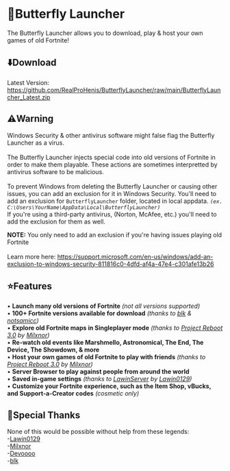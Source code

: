 # 🦋Butterfly Launcher
The Butterfly Launcher allows you to download, play & host your own games of old Fortnite!

## ⬇️Download
Latest Version: https://github.com/RealProHenis/ButterflyLauncher/raw/main/ButterflyLauncher_Latest.zip<br>

## ⚠️Warning
Windows Security & other antivirus software might false flag the Butterfly Launcher as a virus.<br><br>
The Butterfly Launcher injects special code into old versions of Fortnite in order to make them playable. These actions are sometimes interpretted by antivirus software to be malicious.<br><br>
To prevent Windows from deleting the Butterfly Launcher or causing other issues, you can add an exclusion for it in Windows Security. You'll need to add an exclusion for `ButterflyLauncher` folder, located in local appdata. *`(ex. C:\Users\YourName\AppData\Local\ButterflyLauncher)`* <br>
If you're using a third-party antivirus, (Norton, McAfee, etc.) you'll need to add the exclusion for them as well.

**NOTE:** You only need to add an exclusion if you're having issues playing old Fortnite <br><br>
Learn more here: https://support.microsoft.com/en-us/windows/add-an-exclusion-to-windows-security-811816c0-4dfd-af4a-47e4-c301afe13b26<br>

## ⭐Features
• **Launch many old versions of Fortnite** *(not all versions supported)* <br>
• **100+ Fortnite versions available for download** *(thanks to [blk](https://github.com/simplyblk/Fortnitebuilds) & [notsamicc](https://github.com/notsamicc/Fortnite-Builds))* <br>
• **Explore old Fortnite maps in Singleplayer mode** *(thanks to [Project Reboot 3.0](https://github.com/Milxnor/Project-Reboot-3.0) by [Milxnor](https://github.com/Milxnor))* <br>
• **Re-watch old events like Marshmello, Astronomical, The End, The Device, The Showdown, & more** <br>
• **Host your own games of old Fortnite to play with friends** *(thanks to [Project Reboot 3.0](https://github.com/Milxnor/Project-Reboot-3.0) by [Milxnor](https://github.com/Milxnor))* <br>
• **Server Browser to play against people from around the world** <br>
• **Saved in-game settings** *(thanks to [LawinServer](https://github.com/Lawin0129/LawinServer) by [Lawin0129](https://github.com/Lawin0129))* <br>
• **Customize your Fortnite experience, such as the Item Shop, vBucks, and Support-a-Creator codes** *(cosmetic only)* <br>

## 💙Special Thanks
None of this would be possible without help from these legends:<br>
-[Lawin0129](https://github.com/Lawin0129)<br>
-[Milxnor](https://github.com/milxnor)<br>
-[Devoooo](https://github.com/projectlunafn)<br>
-[blk](https://github.com/simplyblk)<br>
